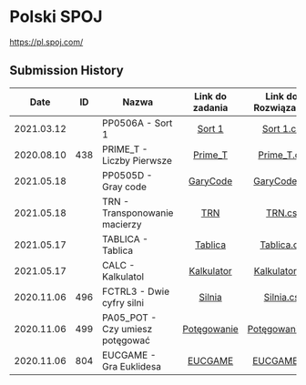 Polski SPOJ
=================
https://pl.spoj.com/

Submission History
------------------
|Date      |ID |Nazwa              | Link do zadania                              | Link do Rozwiązania                                | Poziom         |
|----------|:-----:|-------------------|:--------------------------------------------:|:--------------------------------------------------:|-------------|
|2021.03.12|   |PP0506A - Sort 1   | [Sort 1](https://www.spoj.com/problems/TEST/)|[Sort 1.cs](https://github.com/Seqiiu/Spoj/blob/main/easy/PP0506A%20-%20Sort%201/Program.cs)|easy |
|2020.08.10|438|PRIME_T - Liczby Pierwsze  | [Prime_T](https://pl.spoj.com/problems/PRIME_T/)| [Prime_T.cs]()| easy   |
|2021.05.18|   |PP0505D - Gray code  | [GaryCode](https://pl.spoj.com/problems/PP0505D/)| [GaryCode.cs](https://github.com/Seqiiu/Spoj/blob/main/medium/Garycoode/Program.cs)| medium |
|2021.05.18|   |TRN - Transponowanie macierzy| [TRN](https://pl.spoj.com/problems/TRN/)| [TRN.cs](https://github.com/Seqiiu/Spoj/blob/main/easy/TRN%20-%20Transponowanie%20macierzy/Program.cs)| easy  |
|2021.05.17|   |TABLICA - Tablica| [Tablica](https://pl.spoj.com/problems/TABLICA/)| [Tablica.cs](https://github.com/Seqiiu/Spoj/blob/main/easy/Tablica/Program.cs)| easy  |
|2021.05.17|   |CALC - Kalkulatol| [Kalkulator](https://pl.spoj.com/problems/CALC/)| [Kalkulator.cs](https://github.com/Seqiiu/Spoj/blob/main/easy/Kalkluator/Program.cs)| easy  |
|2020.11.06|496|FCTRL3 - Dwie cyfry silni| [Silnia](https://pl.spoj.com/problems/FCTRL3/)| [Silnia.cs]()| easy  |
|2020.11.06|499|PA05_POT - Czy umiesz potęgować| [Potęgowanie](https://pl.spoj.com/problems/PA05_POT/)| [Potęgowanie.cs]()| easy  |
|2020.11.06|804|EUCGAME - Gra Euklidesa| [EUCGAME](https://pl.spoj.com/problems/EUCGAME/)| [EUCGAME.cs](https://github.com/Seqiiu/Spoj/blob/main/easy/EUCGAME%20-%20Gra%20Euklidesa/Program.cs)| easy  |


